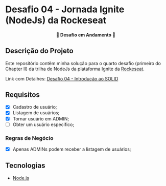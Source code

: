 # Desafio 04 - Jornada Ignite (NodeJs) da Rockeseat

<h4 align="center"> 
	🚧  Desafio em Andamento  🚧
</h4>

## Descrição do Projeto
Este repositório contêm minha solução para o quarto desafio (primeiro do Chapter II) da trilha de NodeJs da plataforma Ignite da [Rockeseat](https://www.rocketseat.com.br/).

Link com Detalhes: [Desafio 04 - Introdução ao SOLID](https://www.notion.so/Desafio-01-Introdu-o-ao-SOLID-3b9be286fac0482ca3b275473ddd2d72)


## Requisitos
- [x] Cadastro de usuário;
- [x] Listagem de usuários;
- [x] Tornar usuário em ADMIN;
- [ ] Obter um usuário especifico;

### Regras de Negócio
- [x] Apenas ADMINs podem receber a listagem de usuários;

## Tecnologias
- [Node.js](https://nodejs.org/)